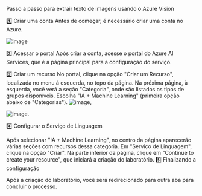 Passo a passo para extrair texto de imagens usando o Azure Vision

1️⃣ Criar uma conta
Antes de começar, é necessário criar uma conta no Azure.

![image](https://github.com/user-attachments/assets/ec88b11f-3c17-4130-b177-1daa15a75600) 

2️⃣ Acessar o portal
Após criar a conta, acesse o portal do Azure AI Services, que é a página principal para a configuração do serviço.

3️⃣ Criar um recurso
No portal, clique na opção "Criar um Recurso", localizada no menu à esquerda, no topo da página.
Na próxima página, à esquerda, você verá a seção "Categoria", onde são listados os tipos de grupos disponíveis. Escolha "IA + Machine Learning" (primeira opção abaixo de "Categorias").
 ![image](https://github.com/user-attachments/assets/0865ecf4-2587-4170-ae1d-fd3b6e813357), 


 ![image](https://github.com/user-attachments/assets/2ce66b40-baa5-4787-be12-64336a079851).

 
4️⃣ Configurar o Serviço de Linguagem

Após selecionar "IA + Machine Learning", no centro da página aparecerão várias seções com recursos dessa categoria.
Em "Serviço de Linguagem", clique na opção "Criar".
Na parte inferior da página, clique em "Continue to create your resource", que iniciará a criação do laboratório.
5️⃣ Finalizando a configuração

Após a criação do laboratório, você será redirecionado para outra aba para concluir o processo.


